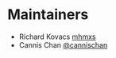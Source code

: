 # Maintainers

* Richard Kovacs [mhmxs](https://github.com/mhmxs)
* Cannis Chan [@cannischan](https://github.com/cannischan)

